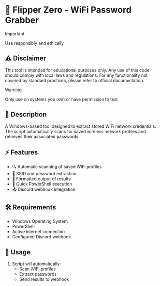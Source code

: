 # 🔑 Flipper Zero - WiFi Password Grabber

> [!IMPORTANT]
> Use responsibly and ethically

## ⚠️ Disclaimer

This tool is intended for educational purposes only. Any use of this code should comply with local laws and regulations. For any functionality not covered by standard practices, please refer to official documentation.

> [!WARNING]
> Only use on systems you own or have permission to test

## 📝 Description

A Windows-based tool designed to extract stored WiFi network credentials. The script automatically scans for saved wireless network profiles and retrieves their associated passwords.

## ⚡ Features

- 🔍 Automatic scanning of saved WiFi profiles
- 📱 SSID and password extraction
- 💾 Formatted output of results
- 🚀 Quick PowerShell execution
- 📤 Discord webhook integration

## 🛠️ Requirements

- Windows Operating System
- PowerShell
- Active internet connection
- Configured Discord webhook

## 🚀 Usage

1. Script will automatically:
   - Scan WiFi profiles
   - Extract passwords
   - Send results to webhook
